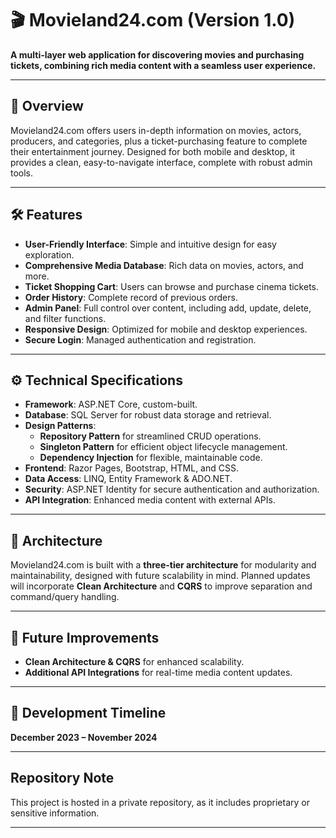# 🎬 Movieland24.com (Version 1.0)

**A multi-layer web application for discovering movies and purchasing tickets, combining rich media content with a seamless user experience.**

---

## 🌟 Overview

Movieland24.com offers users in-depth information on movies, actors, producers, and categories, plus a ticket-purchasing feature to complete their entertainment journey. Designed for both mobile and desktop, it provides a clean, easy-to-navigate interface, complete with robust admin tools.

---

## 🛠️ Features

- **User-Friendly Interface**: Simple and intuitive design for easy exploration.
- **Comprehensive Media Database**: Rich data on movies, actors, and more.
- **Ticket Shopping Cart**: Users can browse and purchase cinema tickets.
- **Order History**: Complete record of previous orders.
- **Admin Panel**: Full control over content, including add, update, delete, and filter functions.
- **Responsive Design**: Optimized for mobile and desktop experiences.
- **Secure Login**: Managed authentication and registration.

---

## ⚙️ Technical Specifications

- **Framework**: ASP.NET Core, custom-built.
- **Database**: SQL Server for robust data storage and retrieval.
- **Design Patterns**:
  - **Repository Pattern** for streamlined CRUD operations.
  - **Singleton Pattern** for efficient object lifecycle management.
  - **Dependency Injection** for flexible, maintainable code.
- **Frontend**: Razor Pages, Bootstrap, HTML, and CSS.
- **Data Access**: LINQ, Entity Framework & ADO.NET.
- **Security**: ASP.NET Identity for secure authentication and authorization.
- **API Integration**: Enhanced media content with external APIs.

---

## 🧩 Architecture

Movieland24.com is built with a **three-tier architecture** for modularity and maintainability, designed with future scalability in mind. Planned updates will incorporate **Clean Architecture** and **CQRS** to improve separation and command/query handling.

---

## 🚀 Future Improvements

- **Clean Architecture & CQRS** for enhanced scalability.
- **Additional API Integrations** for real-time media content updates.

---

## 📅 Development Timeline

**December 2023 – November 2024**

---

## Repository Note

This project is hosted in a private repository, as it includes proprietary or sensitive information.

---
